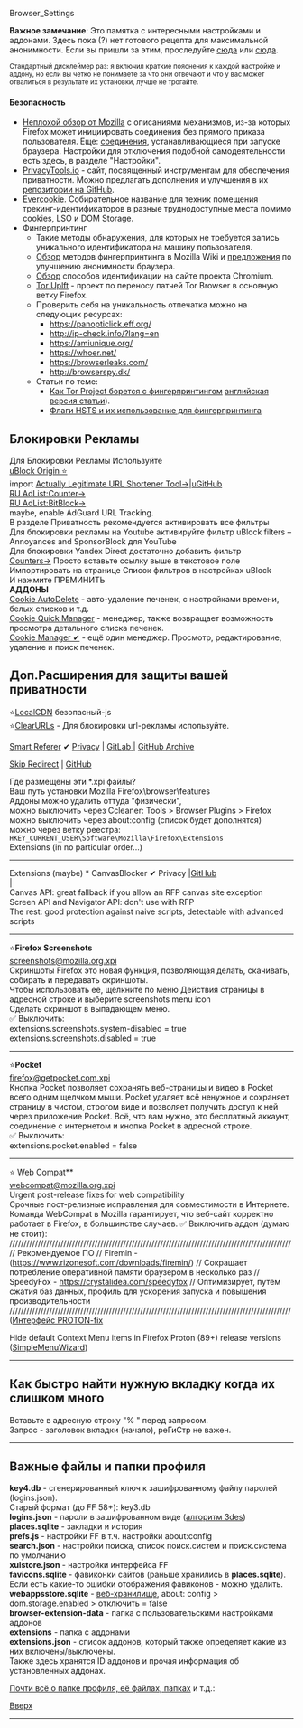 Browser_Settings

**Важное замечание**: Это памятка с интересными настройками и аддонами. Здесь пока (?) нет готового рецепта для максимальной анонимности. Если вы пришли за этим, проследуйте [сюда](https://anonymous-proxy-servers.net/en/jondofox.html) или [сюда](https://www.torproject.org/).

<sub>Стандартный дисклеймер раз: я включил краткие пояснения к каждой настройке и аддону, но если вы четко не понимаете за что они отвечают и что у вас может отвалиться в результате их установки, лучше не трогайте.</sub>
#### Безопасность
* [Неплохой обзор от Mozilla](https://support.mozilla.org/en-US/kb/how-stop-firefox-making-automatic-connections) с описаниями механизмов, из-за которых Firefox может инициировать соединения без прямого приказа пользователя. Еще: [соединения](http://kb.mozillazine.org/Connections_established_on_startup_-_Firefox), устанавливающиеся при запуске браузера. Настройки для отключения подобной самодеятельности есть здесь, в разделе "Настройки".
* [PrivacyTools.io](https://www.privacytools.io) - сайт, посвященный инструментам для обеспечения приватности. Можно предлагать дополнения и улучшения в их [репозитории на GitHub](https://github.com/privacytoolsIO/privacytools.io).
* [Evercookie](http://samy.pl/evercookie/). Собирательное название для техник помещения трекинг-идентификаторов в разные труднодоступные места помимо cookies, LSO и DOM Storage.
* Фингерпринтинг
  * Такие методы обнаружения, для которых не требуется запись уникального идентификатора на машину пользователя.
  * [Обзор](https://wiki.mozilla.org/Fingerprinting) методов фингерпринтинга в Mozilla Wiki и [предложения](https://wiki.mozilla.org/Security/Anonymous_Browsing) по улучшению анонимности браузера.
  * [Обзор](https://www.chromium.org/Home/chromium-security/client-identification-mechanisms) способов идентификации на сайте проекта Chromium.
  * [Tor Uplft](https://wiki.mozilla.org/Security/Tor_Uplift/Tracking) - проект по переносу патчей Tor Browser в основную ветку Firefox.
  * Проверить себя на уникальность отпечатка можно на следующих ресурсах:
    * https://panopticlick.eff.org/
    * http://ip-check.info/?lang=en
    * https://amiunique.org/
    * https://whoer.net/
    * https://browserleaks.com/
    * http://browserspy.dk/
  * Статьи по теме:
    * [Как Tor Project борется с фингерпринтингом](https://geektimes.ru/post/244484/) [английская версия статьи](https://github.com/KOLANICH/Article-2015-Dull-captaincy-or-the-way-Tor-Project-fights-browser-fingerprinting)).
    * [Флаги HSTS и их использование для фингерпринтинга](https://geektimes.ru/post/244065/)
## Блокировки Рекламы 
Для Блокировки Рекламы Используйте <br>
[uBlock Origin ⭐](https://addons.mozilla.org/ru/firefox/addon/ublock-origin/) <br>
import  [Actually Legitimate URL Shortener Tool→](https://raw.githubusercontent.com/DandelionSprout/adfilt/master/LegitimateURLShortener.txt)|[uGitHub](https://github.com/DandelionSprout/adfilt/blob/master/LegitimateURLShortener.txt) <br>
 [RU AdList:Counter→](https://easylist-downloads.adblockplus.org/cntblock.txt) <br>
 [RU AdList:BitBlock→](https://easylist-downloads.adblockplus.org/bitblock.txt) <br>
maybe, enable AdGuard URL Tracking. <br>
В разделе Приватность рекомендуется активировать все фильтры   <br>
Для блокировки рекламы на Youtube активируйте фильтр uBlock filters – Annoyances and SponsorBlock для YouTube <br>
Для блокировки Yandex Direct достаточно добавить фильтр <br>
[Counters→](https://easylist-downloads.adblockplus.org/cntblock.txt)
Просто вставьте ссылку выше в текстовое поле Импортировать на странице Список фильтров в настройках uBlock <br>
И нажмите ПРЕМИНИТЬ <br>
**АДДОНЫ**<br>
[Cookie AutoDelete](https://addons.mozilla.org/firefox/addon/cookie-autodelete/) - авто-удаление печенек, с настройками времени, белых списков и т.д.<br>
[Cookie Quick Manager](https://addons.mozilla.org/firefox/addon/cookie-quick-manager/) - менеджер, также возвращает возможность просмотра детального списка печенек.<br>
[Cookie Manager ✔](https://addons.mozilla.org/en-US/firefox/addon/a-cookie-manager/) - ещё один менеджер. Просмотр, редактирование, удаление и поиск печенек.<br>
## Доп.Расширения для защиты вашей приватности
⭐[LocalCDN](https://addons.mozilla.org/ru/firefox/addon/localcdn-fork-of-decentraleyes/) безопасный-js <br>
⭐[ClearURLs](https://addons.mozilla.org/ru/firefox/addon/clearurls/) - Для блокировки url-рекламы используйте. <br>

[Smart Referer](https://addons.mozilla.org/firefox/addon/smart-referer/) ✔ [Privacy](https://addons.mozilla.org/firefox/addon/smart-referer/privacy/) | [GitLab ](https://gitlab.com/smart-referer/smart-referer)| [GitHub Archive](https://github.com/meh/smart-referer)
<br>

[Skip Redirect](https://addons.mozilla.org/firefox/addon/skip-redirect/)  | [GitHub](https://github.com/sblask/webextension-skip-redirect) <br>

Где размещены эти *.xpi файлы? <br>
Ваш путь установки Mozilla Firefox\browser\features <br>
Аддоны можно удалить оттуда "физически", <br>
можно выключить через Ccleaner: Tools > Browser Plugins > Firefox <br>
можно выключить через about:config (список будет дополнятся) <br>
можно через ветку реестра: `HKEY_CURRENT_USER\Software\Mozilla\Firefox\Extensions` <br>
Extensions (in no particular order...)
___
Extensions (maybe)
*
CanvasBlocker ✔ Privacy |[GitHub](https://github.com/kkapsner/CanvasBlocker) <br>| <br>
Canvas API:  great fallback if you allow an RFP canvas site exception <br>
Screen API and Navigator API: don't use with RFP <br>
The rest: good protection against naive scripts, detectable with advanced scripts <br> 
___
⭐**Firefox Screenshots** <br>
[screenshots@mozilla.org.xpi](https://support.mozilla.org/ru/kb/skrinshoty-firefox) <br>
Скриншоты Firefox это новая функция, позволяющая делать, скачивать, собирать и передавать скриншоты.  <br>
Чтобы использовать её, щёлкните по меню Действия страницы в адресной строке и выберите screenshots menu icon  <br>
Сделать скриншот в выпадающем меню. <br>
✅ Выключить: <br>
extensions.screenshots.system-disabled = true <br>
extensions.screenshots.disabled = true <br>
___
⭐**Pocket** <br>
[firefox@getpocket.com.xpi](https://support.mozilla.org/ru/kb/sohranit-veb-stranicy-dlya-posleduyushego-prosmotr) <br>
Кнопка Pocket позволяет сохранять веб-страницы и видео в Pocket всего одним щелчком мыши. Pocket удаляет всё ненужное и сохраняет страницу в чистом, строгом виде и позволяет получить доступ к ней через приложение Pocket. Всё, что вам нужно, это бесплатный аккаунт, соединение с интернетом и кнопка Pocket в адресной строке. <br>
✅ Выключить: <br>
extensions.pocket.enabled = false <br>
___
⭐ Web Compat** <br>
[webcompat@mozilla.org.xpi](https://superuser.com/questions/1117062/what-is-the-web-compat-firefox-addon-avast-suggest-removing) <br>
Urgent post-release fixes for web compatibility <br>
Срочные пост-релизные исправления для совместимости в Интернете. <br>
Команда WebCompat в Mozilla гарантирует, что веб-сайт корректно работает в Firefox, в большинстве случаев.
✅ Выключить аддон (думаю не стоит): <br>
///////////////////////////////////////////////////////////////////////////////////////////////////
// Рекомендуемое ПО
// Firemin - (https://www.rizonesoft.com/downloads/firemin/) 
// Сокращает потребление оперативной памяти браузером в несколько раз
// SpeedyFox - https://crystalidea.com/speedyfox
// Оптимизирует, путём сжатия баз данных, профиль для ускорения запуска и повышения производительности
///////////////////////////////////////////////////////////////////////////////////////////////////
([Интерфейс PROTON-fix](https://github.com/black7375/Firefox-UI-Fix)
 
Hide default Context Menu items in Firefox Proton (89+) release versions ([SimpleMenuWizard](https://github.com/stonecrusher/simpleMenuWizard)) <br>
___

## Как быстро найти нужную вкладку когда их слишком много

Вставьте в адресную строку "% " перед запросом. <br>
Запрос - заголовок вкладки (начало), реГиСтр не важен.
___
## Важные файлы и папки профиля

**key4.db** - сгенерированный ключ к зашифрованному файлу паролей (logins.json). <br>
Старый формат (до FF 58+): key3.db  <br>
**logins.json** - пароли в зашифрованном виде ([алгоритм 3des](https://ru.wikipedia.org/wiki/Triple_DES))<br>
**places.sqlite** - закладки и история <br>
**prefs.js** - настройки FF в т.ч. настройки about:config <br>
**search.json** - настройки поиска, список поиск.систем и поиск.система по умолчанию <br>
**xulstore.json** - настройки интерфейса FF <br>
**favicons.sqlite** - фавиконки сайтов (раньше хранились в **places.sqlite**). <br>
Если есть какие-то ошибки отображения фавиконов - можно удалить. <br>
**webappsstore.sqlite** - [веб-хранилище](https://ru.wikipedia.org/wiki/Web_Storage),
about: config > dom.storage.enabled > отключить = false<br>
**browser-extension-data** - папка с пользовательскими настройками аддонов <br>
**extensions** - папка с аддонами <br>
**extensions.json** - список аддонов, который также определяет какие из них включены/выключены. <br>
Также здесь хранятся ID аддонов и прочая информация об установленных аддонах.<br>

[Почти всё о папке профиля, её файлах, папках](http://kb.mozillazine.org/Profile_folder_-_Firefox) и т.д.: <br>

[Вверх](#_)
___
